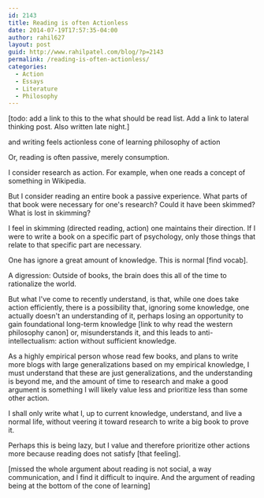 ```yaml
---
id: 2143
title: Reading is often Actionless
date: 2014-07-19T17:57:35-04:00
author: rahil627
layout: post
guid: http://www.rahilpatel.com/blog/?p=2143
permalink: /reading-is-often-actionless/
categories:
  - Action
  - Essays
  - Literature
  - Philosophy
---
```

[todo: add a link to this to the what should be read list. Add a link to lateral thinking post. Also written late night.]

and writing feels actionless
cone of learning
philosophy of action

Or, reading is often passive, merely consumption.

I consider research as action. For example, when one reads a concept of something in Wikipedia.

But I consider reading an entire book a passive experience. What parts of that book were necessary for one's research? Could it have been skimmed? What is lost in skimming?

I feel in skimming (directed reading, action) one maintains their direction. If I were to write a book on a specific part of psychology, only those things that relate to that specific part are necessary.

One has ignore a great amount of knowledge. This is normal [find vocab].

A digression: Outside of books, the brain does this all of the time to rationalize the world.

But what I've come to recently understand, is that, while one does take action efficiently, there is a possibility that, ignoring some knowledge, one actually doesn't an understanding of it, perhaps losing an opportunity to gain foundational long-term knowledge [link to why read the western philosophy canon] or, misunderstands it, and this leads to anti-intellectualism: action without sufficient knowledge.

As a highly empirical person whose read few books, and plans to write more blogs with large generalizations based on my empirical knowledge, I must understand that these are just generalizations, and the understanding is beyond me, and the amount of time to research and make a good argument is something I will likely value less and prioritize less than some other action.

I shall only write what I, up to current knowledge, understand, and live a normal life, without veering it toward research to write a big book to prove it.

Perhaps this is being lazy, but I value and therefore prioritize other actions more because reading does not satisfy [that feeling].

[missed the whole argument about reading is not social, a way communication, and I find it difficult to inquire. And the argument of reading being at the bottom of the cone of learning]